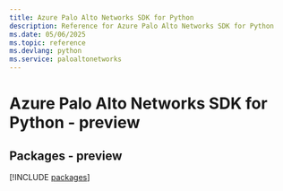 ```yaml
---
title: Azure Palo Alto Networks SDK for Python
description: Reference for Azure Palo Alto Networks SDK for Python
ms.date: 05/06/2025
ms.topic: reference
ms.devlang: python
ms.service: paloaltonetworks
---
```

# Azure Palo Alto Networks SDK for Python - preview
## Packages - preview
[!INCLUDE [packages](palo-alto-networks-index.md)]